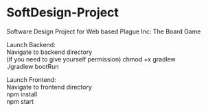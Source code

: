 # SoftDesign-Project
Software Design Project for Web based Plague Inc: The Board Game

Launch Backend:  
Navigate to backend directory  
(if you need to give yourself permission) chmod +x gradlew   
./gradlew bootRun  

Launch Frontend:  
Navigate to frontend directory  
npm install  
npm start

